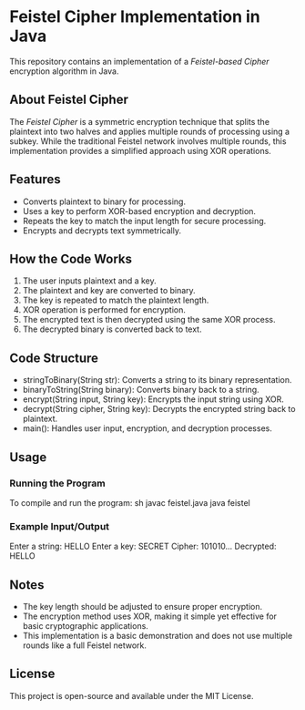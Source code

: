 # Feistel Cipher Implementation in Java

This repository contains an implementation of a *Feistel-based Cipher* encryption algorithm in Java.

## About Feistel Cipher
The *Feistel Cipher* is a symmetric encryption technique that splits the plaintext into two halves and applies multiple rounds of processing using a subkey. While the traditional Feistel network involves multiple rounds, this implementation provides a simplified approach using XOR operations.

## Features
- Converts plaintext to binary for processing.
- Uses a key to perform XOR-based encryption and decryption.
- Repeats the key to match the input length for secure processing.
- Encrypts and decrypts text symmetrically.

## How the Code Works
1. The user inputs plaintext and a key.
2. The plaintext and key are converted to binary.
3. The key is repeated to match the plaintext length.
4. XOR operation is performed for encryption.
5. The encrypted text is then decrypted using the same XOR process.
6. The decrypted binary is converted back to text.

## Code Structure
- stringToBinary(String str): Converts a string to its binary representation.
- binaryToString(String binary): Converts binary back to a string.
- encrypt(String input, String key): Encrypts the input string using XOR.
- decrypt(String cipher, String key): Decrypts the encrypted string back to plaintext.
- main(): Handles user input, encryption, and decryption processes.

## Usage
### Running the Program
To compile and run the program:
sh
javac feistel.java
java feistel


### Example Input/Output

Enter a string: HELLO
Enter a key: SECRET
Cipher: 101010...
Decrypted: HELLO


## Notes
- The key length should be adjusted to ensure proper encryption.
- The encryption method uses XOR, making it simple yet effective for basic cryptographic applications.
- This implementation is a basic demonstration and does not use multiple rounds like a full Feistel network.

## License
This project is open-source and available under the MIT License.
